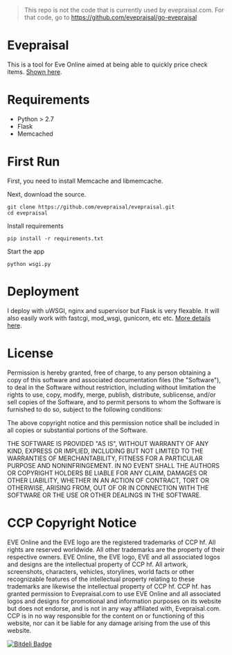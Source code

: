 > This repo is not the code that is currently used by evepraisal.com. For that code, go to https://github.com/evepraisal/go-evepraisal

Evepraisal
==========
This is a tool for Eve Online aimed at being able to quickly price check items. [Shown here](http://evepraisal.com).

Requirements
============
* Python > 2.7
* Flask
* Memcached

First Run
=========
First, you need to install Memcache and libmemcache. 

Next, download the source.
```
git clone https://github.com/evepraisal/evepraisal.git
cd evepraisal
```

Install requirements
```
pip install -r requirements.txt
```

Start the app
```
python wsgi.py
```

Deployment
==========
I deploy with uWSGI, nginx and supervisor but Flask is very flexable. It will also easily work with fastcgi, mod_wsgi, gunicorn, etc etc. [More details here](http://flask.pocoo.org/docs/deploying/).

License
=======
Permission is hereby granted, free of charge, to any person obtaining a copy of this software and associated documentation files (the "Software"), to deal in the Software without restriction, including without limitation the rights to use, copy, modify, merge, publish, distribute, sublicense, and/or sell copies of the Software, and to permit persons to whom the Software is furnished to do so, subject to the following conditions:

The above copyright notice and this permission notice shall be included in all copies or substantial portions of the Software.

THE SOFTWARE IS PROVIDED "AS IS", WITHOUT WARRANTY OF ANY KIND, EXPRESS OR IMPLIED, INCLUDING BUT NOT LIMITED TO THE WARRANTIES OF MERCHANTABILITY, FITNESS FOR A PARTICULAR PURPOSE AND NONINFRINGEMENT. IN NO EVENT SHALL THE AUTHORS OR COPYRIGHT HOLDERS BE LIABLE FOR ANY CLAIM, DAMAGES OR OTHER LIABILITY, WHETHER IN AN ACTION OF CONTRACT, TORT OR OTHERWISE, ARISING FROM, OUT OF OR IN CONNECTION WITH THE SOFTWARE OR THE USE OR OTHER DEALINGS IN THE SOFTWARE.

CCP Copyright Notice
====================
EVE Online and the EVE logo are the registered trademarks of CCP hf. All rights are reserved worldwide. All other trademarks are the property of their respective owners. EVE Online, the EVE logo, EVE and all associated logos and designs are the intellectual property of CCP hf. All artwork, screenshots, characters, vehicles, storylines, world facts or other recognizable features of the intellectual property relating to these trademarks are likewise the intellectual property of CCP hf. CCP hf. has granted permission to Evepraisal.com to use EVE Online and all associated logos and designs for promotional and information purposes on its website but does not endorse, and is not in any way affiliated with, Evepraisal.com. CCP is in no way responsible for the content on or functioning of this website, nor can it be liable for any damage arising from the use of this website.


[![Bitdeli Badge](https://d2weczhvl823v0.cloudfront.net/sudorandom/evepraisal/trend.png)](https://bitdeli.com/free "Bitdeli Badge")

